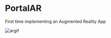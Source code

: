 # PortalAR
First time implementing an Augmented Reality App 

![argif](https://user-images.githubusercontent.com/15641201/43114061-f1af7f96-8eb1-11e8-8a46-8da9e978b187.gif)
